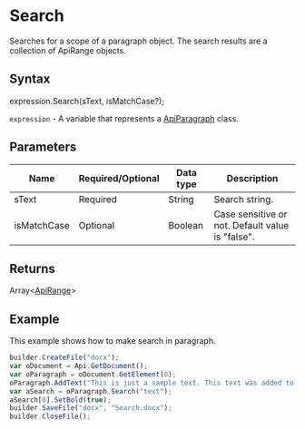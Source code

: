 # Search

Searches for a scope of a paragraph object. The search results are a collection of ApiRange objects.

## Syntax

expression.Search(sText, isMatchCase?);

`expression` - A variable that represents a [ApiParagraph](../ApiParagraph.md) class.

## Parameters

| **Name** | **Required/Optional** | **Data type** | **Description** |
| ------------- | ------------- | ------------- | ------------- |
| sText | Required | String | Search string. |
| isMatchCase | Optional | Boolean | Case sensitive or not. Default value is "false". |

## Returns

Array<[ApiRange](../../ApiRange/ApiRange.md)>

## Example

This example shows how to make search in paragraph.

```javascript
builder.CreateFile("docx");
var oDocument = Api.GetDocument();
var oParagraph = oDocument.GetElement(0);
oParagraph.AddText("This is just a sample text. This text was added to the paragraph.");
var aSearch = oParagraph.Search("text");
aSearch[0].SetBold(true);
builder.SaveFile("docx", "Search.docx");
builder.CloseFile();
```